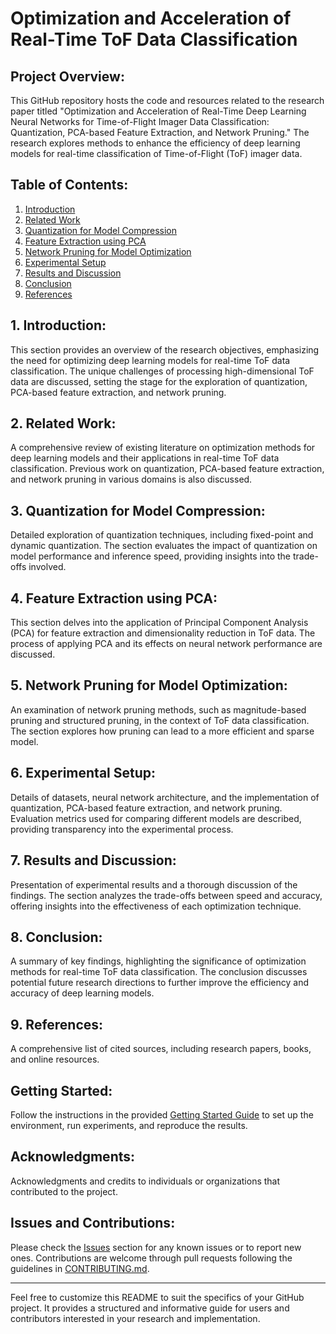 
# Optimization and Acceleration of Real-Time ToF Data Classification

## Project Overview:

This GitHub repository hosts the code and resources related to the research paper titled "Optimization and Acceleration of Real-Time Deep Learning Neural Networks for Time-of-Flight Imager Data Classification: Quantization, PCA-based Feature Extraction, and Network Pruning." The research explores methods to enhance the efficiency of deep learning models for real-time classification of Time-of-Flight (ToF) imager data.

## Table of Contents:

1. [Introduction](#1-introduction)
2. [Related Work](#2-related-work)
3. [Quantization for Model Compression](#3-quantization-for-model-compression)
4. [Feature Extraction using PCA](#4-feature-extraction-using-pca)
5. [Network Pruning for Model Optimization](#5-network-pruning-for-model-optimization)
6. [Experimental Setup](#6-experimental-setup)
7. [Results and Discussion](#7-results-and-discussion)
8. [Conclusion](#8-conclusion)
9. [References](#9-references)

## 1. Introduction:

This section provides an overview of the research objectives, emphasizing the need for optimizing deep learning models for real-time ToF data classification. The unique challenges of processing high-dimensional ToF data are discussed, setting the stage for the exploration of quantization, PCA-based feature extraction, and network pruning.

## 2. Related Work:

A comprehensive review of existing literature on optimization methods for deep learning models and their applications in real-time ToF data classification. Previous work on quantization, PCA-based feature extraction, and network pruning in various domains is also discussed.

## 3. Quantization for Model Compression:

Detailed exploration of quantization techniques, including fixed-point and dynamic quantization. The section evaluates the impact of quantization on model performance and inference speed, providing insights into the trade-offs involved.

## 4. Feature Extraction using PCA:

This section delves into the application of Principal Component Analysis (PCA) for feature extraction and dimensionality reduction in ToF data. The process of applying PCA and its effects on neural network performance are discussed.

## 5. Network Pruning for Model Optimization:

An examination of network pruning methods, such as magnitude-based pruning and structured pruning, in the context of ToF data classification. The section explores how pruning can lead to a more efficient and sparse model.

## 6. Experimental Setup:

Details of datasets, neural network architecture, and the implementation of quantization, PCA-based feature extraction, and network pruning. Evaluation metrics used for comparing different models are described, providing transparency into the experimental process.

## 7. Results and Discussion:

Presentation of experimental results and a thorough discussion of the findings. The section analyzes the trade-offs between speed and accuracy, offering insights into the effectiveness of each optimization technique.

## 8. Conclusion:

A summary of key findings, highlighting the significance of optimization methods for real-time ToF data classification. The conclusion discusses potential future research directions to further improve the efficiency and accuracy of deep learning models.

## 9. References:

A comprehensive list of cited sources, including research papers, books, and online resources.

## Getting Started:

Follow the instructions in the provided [Getting Started Guide](Getting_Started.md) to set up the environment, run experiments, and reproduce the results.


## Acknowledgments:

Acknowledgments and credits to individuals or organizations that contributed to the project.

## Issues and Contributions:

Please check the [Issues](https://github.com/yourusername/yourrepository/issues) section for any known issues or to report new ones. Contributions are welcome through pull requests following the guidelines in [CONTRIBUTING.md](CONTRIBUTING.md).

---
Feel free to customize this README to suit the specifics of your GitHub project. It provides a structured and informative guide for users and contributors interested in your research and implementation.
